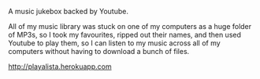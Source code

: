 A music jukebox backed by Youtube. 

All of my music library was stuck on one of my computers as a huge folder of MP3s, so I took my favourites, ripped out their names, and then used Youtube to play them, so I can listen to my music across all of my computers without having to download a bunch of files.

http://playalista.herokuapp.com
